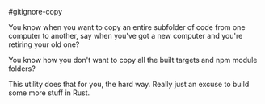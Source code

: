 #gitignore-copy

You know when you want to copy an entire subfolder of code from one computer
to another, say when you've got a new computer and you're retiring your old one?

You know how you don't want to copy all the built targets and npm module folders?

This utility does that for you, the hard way. Really just an excuse to 
build some more stuff in Rust.